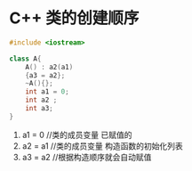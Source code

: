 # C++ 类的创建顺序

```C++
#include <iostream>

class A{
    A()	: a2(a1)
    {a3 = a2};
    ~A(){};
	int a1 = 0;
    int a2 ;
    int a3;
}
```

1. a1  = 0            	//类的成员变量 已赋值的
2. a2 = a1               //类的成员变量 构造函数的初始化列表
3. a3 = a2               //根据构造顺序就会自动赋值
